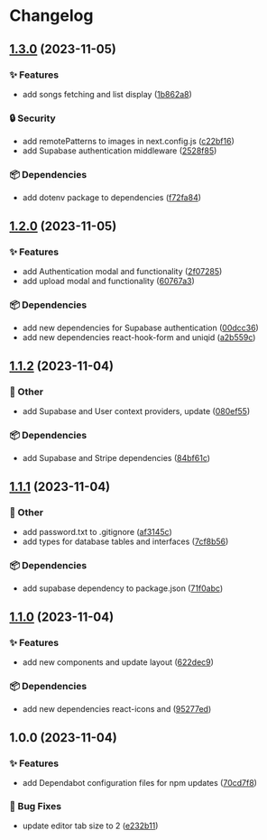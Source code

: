 # Changelog

## [1.3.0](https://github.com/TheoEwzZer/SpotifyClone/compare/v1.2.0...v1.3.0) (2023-11-05)


### ✨ Features

* add songs fetching and list display ([1b862a8](https://github.com/TheoEwzZer/SpotifyClone/commit/1b862a80045c5dd0706b1957c5d2b8f5b90c3d45))


### 🔒️ Security

* add remotePatterns to images in next.config.js ([c22bf16](https://github.com/TheoEwzZer/SpotifyClone/commit/c22bf1637328f11c3ea577c4aa1de0c611cbd5c5))
* add Supabase authentication middleware ([2528f85](https://github.com/TheoEwzZer/SpotifyClone/commit/2528f8535c3e47fe6b48a6717b28f3344b4adfb6))


### 📦 Dependencies

* add dotenv package to dependencies ([f72fa84](https://github.com/TheoEwzZer/SpotifyClone/commit/f72fa84eae14478e4cc78a39584d5d0c55856488))

## [1.2.0](https://github.com/TheoEwzZer/SpotifyClone/compare/v1.1.2...v1.2.0) (2023-11-05)


### ✨ Features

* add Authentication modal and functionality ([2f07285](https://github.com/TheoEwzZer/SpotifyClone/commit/2f072859e5573aa16ed543a07a7e6fb93a60a975))
* add upload modal and functionality ([60767a3](https://github.com/TheoEwzZer/SpotifyClone/commit/60767a3a277c45d392e6b0ca1e2fa427f1cbc430))


### 📦 Dependencies

* add new dependencies for Supabase authentication ([00dcc36](https://github.com/TheoEwzZer/SpotifyClone/commit/00dcc368acf79f604dd82543e79709662be91763))
* add new dependencies react-hook-form and uniqid ([a2b559c](https://github.com/TheoEwzZer/SpotifyClone/commit/a2b559cc56b608f356383142a44da37cebfb31c3))

## [1.1.2](https://github.com/TheoEwzZer/SpotifyClone/compare/v1.1.1...v1.1.2) (2023-11-04)


### 🔧 Other

* add Supabase and User context providers, update ([080ef55](https://github.com/TheoEwzZer/SpotifyClone/commit/080ef55c537bcb382e0a837e7d23ebda3d6ca82c))


### 📦 Dependencies

* add Supabase and Stripe dependencies ([84bf61c](https://github.com/TheoEwzZer/SpotifyClone/commit/84bf61cbd1ecd70247afc5f95ef6f3be4419be91))

## [1.1.1](https://github.com/TheoEwzZer/SpotifyClone/compare/v1.1.0...v1.1.1) (2023-11-04)


### 🔧 Other

* add password.txt to .gitignore ([af3145c](https://github.com/TheoEwzZer/SpotifyClone/commit/af3145ca33f8fcce6d39384d179a972c3ba5e53a))
* add types for database tables and interfaces ([7cf8b56](https://github.com/TheoEwzZer/SpotifyClone/commit/7cf8b5658e36dfbc0962554b221b7ed3a331759c))


### 📦 Dependencies

* add supabase dependency to package.json ([71f0abc](https://github.com/TheoEwzZer/SpotifyClone/commit/71f0abc488157aff2dbb68626ab150f825787357))

## [1.1.0](https://github.com/TheoEwzZer/SpotifyClone/compare/v1.0.0...v1.1.0) (2023-11-04)


### ✨ Features

* add new components and update layout ([622dec9](https://github.com/TheoEwzZer/SpotifyClone/commit/622dec9b4ee2c6326339e93cb1e4e08ddf06934e))


### 📦 Dependencies

* add new dependencies react-icons and ([95277ed](https://github.com/TheoEwzZer/SpotifyClone/commit/95277ed9e348cf2a1bd16e4bd717e62499a10121))

## 1.0.0 (2023-11-04)


### ✨ Features

* add Dependabot configuration files for npm updates ([70cd7f8](https://github.com/TheoEwzZer/SpotifyClone/commit/70cd7f8e940da07a124ba5b3899832ebde45c371))


### 🐛 Bug Fixes

* update editor tab size to 2 ([e232b11](https://github.com/TheoEwzZer/SpotifyClone/commit/e232b1124348485f12ad30128dccdf0a7912e3ad))
